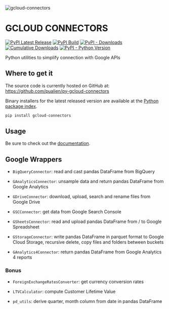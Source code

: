 ![gcloud-connectors](https://github.com/pualien/py-gcloud-connectors/blob/master/images/logo.png?raw=true)

# GCLOUD CONNECTORS
[![PyPI Latest Release](https://img.shields.io/pypi/v/gcloud-connectors.svg)](https://pypi.org/project/gcloud-connectors/)
[![PyPI Build](https://github.com/pualien/py-gcloud-connectors/workflows/PyPI%20Build/badge.svg)](https://github.com/pualien/py-gcloud-connectors/actions)
[![PyPI - Downloads](https://img.shields.io/pypi/dm/gcloud-connectors)](https://pypi.org/project/gcloud-connectors/)
[![Cumulative Downloads](https://static.pepy.tech/badge/gcloud-connectors)](https://pypi.org/project/gcloud-connectors/)
[![PyPI - Python Version](https://img.shields.io/pypi/pyversions/gcloud-connectors.svg)](https://pypi.org/project/gcloud-connectors/)

Python utilities to simplify connection with Google APIs

## Where to get it
The source code is currently hosted on GitHub at:
https://github.com/pualien/py-gcloud-connectors

Binary installers for the latest released version are available at the [Python
package index](https://pypi.org/project/gcloud-connectors/).

```sh
pip install gcloud-connectors
```

## Usage

Be sure to check out the [documentation](https://pualien.github.io/py-gcloud-connectors).

## Google Wrappers
- `BigQueryConnector`: read and cast pandas DataFrame from BigQuery

- `GAnalyticsConnector`: unsample data and return pandas DataFrame from Google Analytics

- `GDriveConnector`: download, upload, search and rename files from Google Drive

- `GSCConnector`: get data from Google Search Console

- `GSheetsConnector`: read and upload pandas DataFrame from / to Google Spreadsheet

- `GStorageConnector`: write pandas DataFrame in parquet format to Google Cloud Storage, recursive delete, copy files and folders between buckets

- `GAnalytics4Connector`: return pandas DataFrame from Google Analytics 4 reports



### Bonus

- `ForeignExchangeRatesConverter`: get currency conversion rates

- `LTVCalculator`: compute Customer Lifetime Value

- `pd_utils`: derive quarter, month column from date in pandas DataFrame